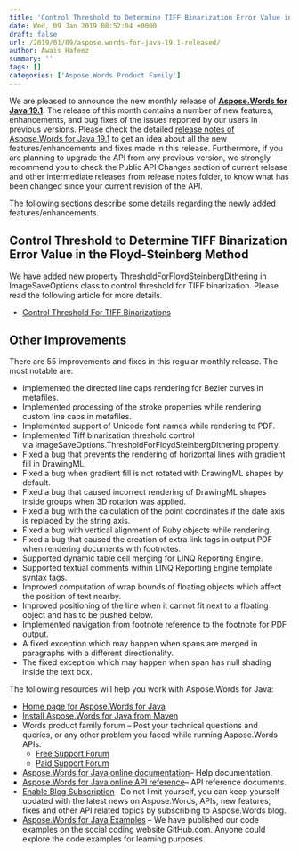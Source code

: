 ```yaml
---
title: 'Control Threshold to Determine TIFF Binarization Error Value in the Floyd-Steinberg Method using Aspose.Words for Java 19.1'
date: Wed, 09 Jan 2019 08:52:04 +0000
draft: false
url: /2019/01/09/aspose.words-for-java-19.1-released/
author: Awais Hafeez
summary: ''
tags: []
categories: ['Aspose.Words Product Family']
---
```


We are pleased to announce the new monthly release of [**Aspose.Words for Java 19.1**][1]. The release of this month contains a number of new features, enhancements, and bug fixes of the issues reported by our users in previous versions. Please check the detailed [release notes of Aspose.Words for Java 19.1][2] to get an idea about all the new features/enhancements and fixes made in this release. Furthermore, if you are planning to upgrade the API from any previous version, we strongly recommend you to check the Public API Changes section of current release and other intermediate releases from release notes folder, to know what has been changed since your current revision of the API.

The following sections describe some details regarding the newly added features/enhancements.

## Control Threshold to Determine TIFF Binarization Error Value in the Floyd-Steinberg Method

We have added new property ThresholdForFloydSteinbergDithering in ImageSaveOptions class to control threshold for TIFF binarization. Please read the following article for more details.

*   [Control Threshold For TIFF Binarizations][3]

## Other Improvements

There are 55 improvements and fixes in this regular monthly release. The most notable are:

*   Implemented the directed line caps rendering for Bezier curves in metafiles.
*   Implemented processing of the stroke properties while rendering custom line caps in metafiles.
*   Implemented support of Unicode font names while rendering to PDF.
*   Implemented Tiff binarization threshold control via ImageSaveOptions.ThresholdForFloydSteinbergDithering property.
*   Fixed a bug that prevents the rendering of horizontal lines with gradient fill in DrawingML.
*   Fixed a bug when gradient fill is not rotated with DrawingML shapes by default.
*   Fixed a bug that caused incorrect rendering of DrawingML shapes inside groups when 3D rotation was applied.
*   Fixed a bug with the calculation of the point coordinates if the date axis is replaced by the string axis.
*   Fixed a bug with vertical alignment of Ruby objects while rendering.
*   Fixed a bug that caused the creation of extra link tags in output PDF when rendering documents with footnotes.
*   Supported dynamic table cell merging for LINQ Reporting Engine.
*   Supported textual comments within LINQ Reporting Engine template syntax tags.
*   Improved computation of wrap bounds of floating objects which affect the position of text nearby.
*   Improved positioning of the line when it cannot fit next to a floating object and has to be pushed below.
*   Implemented navigation from footnote reference to the footnote for PDF output.
*   A fixed exception which may happen when spans are merged in paragraphs with a different directionality.
*   The fixed exception which may happen when span has null shading inside the text box.

The following resources will help you work with Aspose.Words for Java:

*   [Home page for Aspose.Words for Java][4]
*   [Install Aspose.Words for Java from Maven][5]
*   Words product family forum – Post your technical questions and queries, or any other problem you faced while running Aspose.Words APIs.
    *   [Free Support Forum][6]
    *   [Paid Support Forum][7]
*   [Aspose.Words for Java online documentation][8]– Help documentation.
*   [Aspose.Words for Java online API reference][9]– API reference documents.
*   [Enable Blog Subscription][10]– Do not limit yourself, you can keep yourself updated with the latest news on Aspose.Words, APIs, new features, fixes and other API related topics by subscribing to Aspose.Words blog.
*   [Aspose.Words for Java Examples][11] – We have published our code examples on the social coding website GitHub.com. Anyone could explore the code examples for learning purposes.




[1]: https://repository.aspose.com/webapp/#/artifacts/browse/tree/General/repo/com/aspose/aspose-words
[2]: https://docs.aspose.com/display/wordsjava/Aspose.Words+for+Java+19.1+Release+Notes
[3]: https://docs.aspose.com/display/wordsjava/Rendering#Rendering-ControlThresholdforTIFFBinarization
[4]: https://products.aspose.com/words/java
[5]: https://repository.aspose.com/webapp/#/artifacts/browse/tree/General/repo/com/aspose/aspose-words
[6]: https://forum.aspose.com/c/words
[7]: https://helpdesk.aspose.com/
[8]: https://docs.aspose.com/display/wordsjava/Home
[9]: https://apireference.aspose.com/java/words
[10]: https://blog.aspose.com/category/aspose-products/aspose-words-product-family/
[11]: https://github.com/aspose-words/Aspose.Words-for-Java




